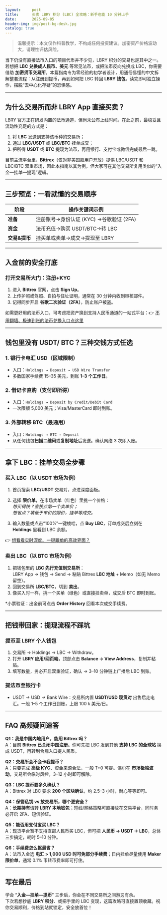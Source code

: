 ```yaml
---
layout:     post
title:      买卖 LBRY 积分 (LBC) 全攻略：新手也能 10 分钟上手
date:       2025-09-05
header-img: img/post-bg-desk.jpg
catalog: true
---
```


> 温馨提示：本文仅作科普教学，不构成任何投资建议。加密资产价格波动大，请理性评估风险。

当下仍没有直接法币入口的项目代币并不少见，LBRY 积分的交易也是其中之一。若想把 **LBC 兑换成人民币、美元** 等常见法币，或把法币反向兑换成 LBC，你需要借助 **加密货币交易所**。本篇指南专为零经验的初学者设计，用通俗易懂的中文拆解整套流程：从注册到提币，再到如何把 LBC 转回 **LBRY 钱包**。读完即可独立操作，摆脱“去中心化存疑”的恐惧感。

---

## 为什么交易所而非 LBRY App 直接买卖？

LBRY 官方正在研发内置的法币通道，但尚未公布上线时间。在此之前，最稳妥且流动性充足的方式是：  
1. 将 **LBC** 发送到支持该币种的交易所；  
2. 通过 **LBC/USDT** 或 **LBC/BTC** 挂单成交；  
3. 把所得 **USDT** 或 **BTC** 提现为法币，再用银行、支付宝或微信完成最后一跳。  

目前主流平台里，**Bittrex**（仅对非美国籍用户开放）提供 LBC/USDT 和 LBC/BTC 双重市场，因此本指南以其为例，但大家可在其他交易所复用类似的“入金—挂单—提现”逻辑。

---

## 三步预览：一看就懂的交易顺序

| 阶段        | 操作关键词示例                |
|-------------|------------------------------|
| **准备**    | 注册账号→身份认证 (KYC) →谷歌验证 (2FA) |
| **资金**    | 法币充值→购买 USDT/BTC→转 LBC |
| **交易&提币**| 挂买单或卖单→成交→提现至 LBRY |

---

## 入金前的安全打底

### 打开交易所大门：注册+KYC
1. 进入 **Bittrex** 官网，点击 **Sign Up**。  
2. 上传护照或驾照、自拍与住址证明，通常在 30 分钟内收到审核邮件。  
3. 记得同步开启 **谷歌二次验证（2FA）**，防止账户被盗。  

如需更好用的法币入口，可考虑把资产换到支持人民币通道的一站式平台：👉 [不用翻墙、极速到账的法币兑换入口点这里](https://okxdog.com/)  

---

## 钱包里没有 USDT/ BTC？三种交钱方式任选

### 1. 银行卡电汇 USD（区域限制）
- 入口：`Holdings → Deposit → USD Wire Transfer`  
- 多数国家手续费 15–35 美元，到账 **1–3 个工作日**。  

### 2. 借记卡直购（支付即所得）
- 入口：`Holdings → Deposit by Credit/Debit Card`  
- 一次限额 5,000 美元；Visa/MasterCard 即时到账。  

### 3. 外部转移 BTC（最通用）
- 入口：`Holdings → BTC → Deposit`  
- 从任何钱包**扫描二维码**或**复制地址**后发送。确认网络 3 次即入账。

---

## 拿下 LBC：挂单交易全步骤

### **买入** LBC（以 USDT 市场为例）
1. 首页搜索 **LBC/USDT** 交易对，点进深度面板。  
2. 选择 **限价单**，在市场卖单（红色）里挑一个价格：  
   *想买得快？直接点第一个卖单价；*  
   *想省点？填低于市价的限价，挂单等成交。*  

3. 输入数量或点击“100%”一键梭哈，点 **Buy LBC**，订单成交后立刻在 **Holdings** 里看到 LBC 余额。  

👉 [想看看实时深度、一键跟单的高效界面？](https://okxdog.com/)  

### **卖出** LBC（以 BTC 市场为例）
1. 把钱包里的 **LBC 先行充值到交易所**：  
   LBRY App → 钱包 → Send → 粘贴 Bittrex **LBC 地址** + Memo（如无 Memo 留空）。  
2. 回到交易所 **LBC/BTC**，切到 **卖出**。  
3. 像买入时一样，挑一个买单（绿色）或直接挂卖单，成交后 BTC 即时到账。  

*小票验证：出金前可点击 **Order History** 回看本次成交手续费。  

---

## 把钱带回家：提现流程不踩坑

### 提币至 LBRY 个人钱包
1. 交易所 → Holdings → LBC → Withdraw。  
2. 打开 **LBRY 应用/网页端**，顶部点击 **Balance → View Address**，复制并粘贴。  
3. 填写数量，务必开启双重验证，确认 → 3–10 分钟链上广播后 LBC 到账。  

### 提法币至银行卡
- USDT → USD → Bank Wire：交易所内置 **USDT/USD 现货对** 出售后走电汇。一般 1–5 个工作日到账，上限 100 k 美元/日。  

---

## FAQ 高频疑问速答

**Q1：我是中国内地用户，能用 Bittrex 吗？**  
A：目前 **Bittrex 已关闭中国注册**。你可先把 LBC 发到其他 **支持 LBC 的全球站** 换成 USDT，再转到合规入口提人民币。

**Q2：交易所会不会卡我提币？**  
A：只要完成 **高级 KYC**、资金来源合法，一般 T+0 可提。偶尔在 **市场极端波动**，交易所会临时风控，3–12 小时即可解除。

**Q3：LBC 提币要多久确认？**  
A：Bittrex 对 LBC 要求 **200 个区块确认**，约 2.5–3 小时，耐心等等即可。

**Q4：保管私钥 vs 放交易所，哪个更安全？**  
A：**长期持有**请转 **LBRY 本地钱包**；短线/网格策略可直接放在交易平台，同时务必开启 2FA、短信验证。

**Q5：能否用支付宝买 LBC？**  
A：现货平台暂不支持直邮人民币买 LBC，但可把 **人民币 → USDT → LBC**，总体三步搞定，耗时 5–10 分钟。

**Q6：手续费怎么抠最省？**  
A：法币入金选 **电汇 > 1,000 USD 时可免部分手续费**；日内挂单尽量使用 **Maker 限价单**，通常 0.1% 币转币费率即可打住。  

---

## 写在最后

学会 “**入金—挂单—提币**” 三步后，你会在不同交易所之间游刃有余。  
下次若想抄底 **LBRY 积分**、或把手里的 LBC 变现，这篇攻略可直接置顶收藏。祝你交易顺利，价格到站就锁定，安全放首位！